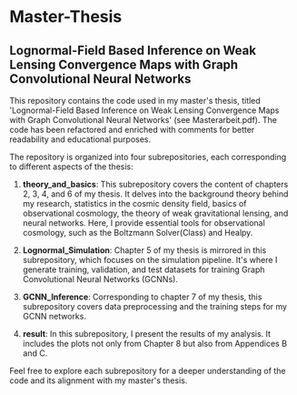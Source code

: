 # Master-Thesis

## Lognormal-Field Based Inference on Weak Lensing Convergence Maps with Graph Convolutional Neural Networks

This repository contains the code used in my master's thesis, titled 'Lognormal-Field Based Inference on Weak Lensing Convergence Maps with Graph Convolutional Neural Networks' (see Masterarbeit.pdf). The code has been refactored and enriched with comments for better readability and educational purposes.

The repository is organized into four subrepositories, each corresponding to different aspects of the thesis:

1. **theory_and_basics**: This subrepository covers the content of chapters 2, 3, 4, and 6 of my thesis. It delves into the background theory behind my research, statistics in the cosmic density field, basics of observational cosmology, the theory of weak gravitational lensing, and neural networks. Here, I provide essential tools for observational cosmology, such as the Boltzmann Solver(Class) and Healpy.

2. **Lognormal_Simulation**: Chapter 5 of my thesis is mirrored in this subrepository, which focuses on the simulation pipeline. It's where I generate training, validation, and test datasets for training Graph Convolutional Neural Networks (GCNNs).

3. **GCNN_Inference**: Corresponding to chapter 7 of my thesis, this subrepository covers data preprocessing and the training steps for my GCNN networks.

4. **result**: In this subrepository, I present the results of my analysis. It includes the plots not only from Chapter 8 but also from Appendices B and C.

Feel free to explore each subrepository for a deeper understanding of the code and its alignment with my master's thesis.
